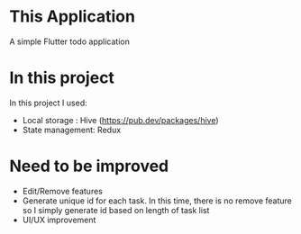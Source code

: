 # This Application

A simple Flutter todo application

# In this project

In this project I used:
- Local storage : Hive (https://pub.dev/packages/hive)
- State management: Redux

# Need to be improved
- Edit/Remove features
- Generate unique id for each task. In this time, there is no remove feature so I simply generate id based on length of task list
- UI/UX improvement


